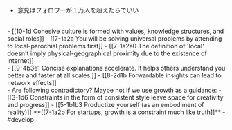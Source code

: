 - 意見はフォロワーが１万人を超えたらでいい
<br>
- [[10-1d Cohesive culture is formed with values, knowledge structures, and social roles]]
- [[7-1a2a You will be solving universal problems by attending to local-parochial problems first]]
- [[7-1a2a0 The definition of 'local' doesn't imply physical-geographical proximity due to the existence of internet]]
<br>
- [[9-4b3e1 Concise explanations accelerate. It helps others understand you better and faster at all scales.]]
  - [[8-2d1b Forwardable insights can lead to network effects]]
<br>
- Are following contradictory? Maybe not if we use growth as a guidance:
- [[3-1d6 Constraints in the form of consistent style leave space for creativity and progress]]
- [[5-1b1b3 Productize yourself (as an embodiment of reality)]]
**[[7-1a2b For startups, growth is a constraint much like truth]]**
- #develop
<br>
